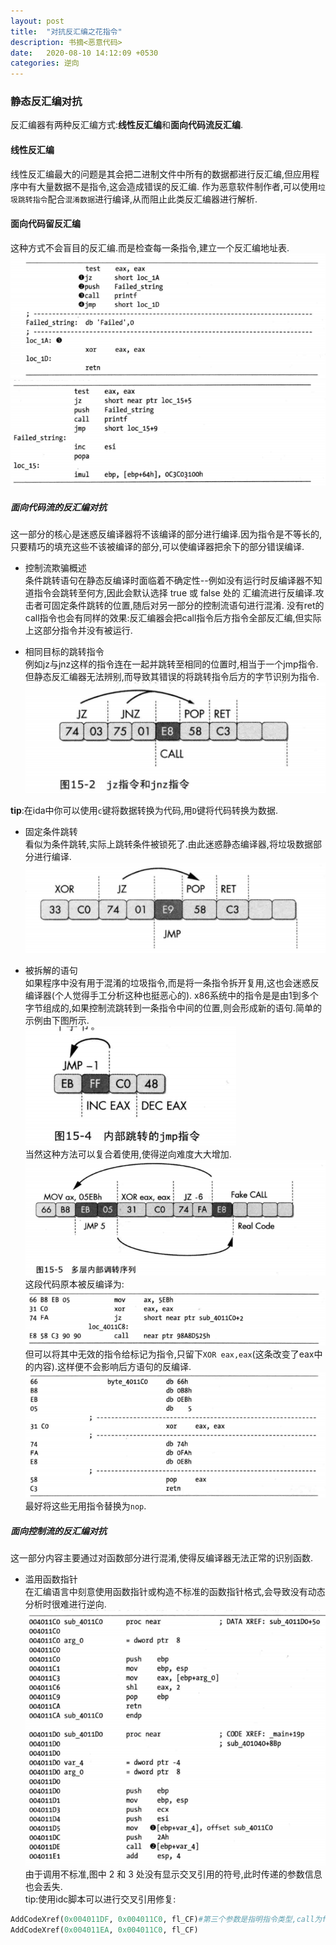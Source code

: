 ```yaml
---
layout: post
title:  "对抗反汇编之花指令"
description: 书摘<恶意代码>
date:   2020-08-10 14:12:09 +0530
categories: 逆向
---
```

### 静态反汇编对抗

反汇编器有两种反汇编方式:**线性反汇编**和**面向代码流反汇编**.

#### 线性反汇编
线性反汇编最大的问题是其会把二进制文件中所有的数据都进行反汇编,但应用程序中有大量数据不是指令,这会造成错误的反汇编.
作为恶意软件制作者,可以使用`垃圾跳转指令`配合`混淆数据`进行编译,从而阻止此类反汇编器进行解析.

#### 面向代码留反汇编
这种方式不会盲目的反汇编.而是检查每一条指令,建立一个反汇编地址表.
![面向代码流反汇编,注意数据部分被单独提了出来](https://raw.githubusercontent.com/niedabao1/niedabao1.github.io/master/pic/%E9%9D%A2%E5%90%91%E4%BB%A3%E7%A0%81%E6%B5%81.png)
![但线性反汇编就不行](https://raw.githubusercontent.com/niedabao1/niedabao1.github.io/master/pic/%E7%BA%BF%E6%80%A7%E6%B5%81.png)

##### 面向代码流的反汇编对抗

这一部分的核心是迷惑反编译器将不该编译的部分进行编译.因为指令是不等长的,只要精巧的填充这些不该被编译的部分,可以使编译器把余下的部分错误编译.

* 控制流欺骗概述  
条件跳转语句在静态反编译时面临着不确定性--例如没有运行时反编译器不知道指令会跳转至何方,因此会默认选择 true 或 false 处的
汇编流进行反编译.攻击者可固定条件跳转的位置,随后对另一部分的控制流语句进行混淆.
没有ret的call指令也会有同样的效果:反汇编器会把call指令后方指令全部反汇编,但实际上这部分指令并没有被运行.

* 相同目标的跳转指令  
例如jz与jnz这样的指令连在一起并跳转至相同的位置时,相当于一个jmp指令.但静态反汇编器无法辨别,而导致其错误的将跳转指令后方的字节识别为指令.
![注意第5个字节处不是指令,却被错误的识别](https://raw.githubusercontent.com/niedabao1/niedabao1.github.io/master/pic/15-2.png)

**tip**:在ida中你可以使用`c`键将数据转换为代码,用`D`键将代码转换为数据.

* 固定条件跳转  
看似为条件跳转,实际上跳转条件被锁死了.由此迷惑静态编译器,将垃圾数据部分进行编译.  
![xor指令使得jz指令总是跳转,而显然反编译器没有意识到这点](https://raw.githubusercontent.com/niedabao1/niedabao1.github.io/master/pic/15-3.png)

* 被拆解的语句  
如果程序中没有用于混淆的垃圾指令,而是将一条指令拆开复用,这也会迷惑反编译器(个人觉得手工分析这种也挺恶心的).
x86系统中的指令是是由1到多个字节组成的,如果控制流跳转到一条指令中间的位置,则会形成新的语句.简单的示例由下图所示.  
![jmp语句跳转到别的语句内部](https://raw.githubusercontent.com/niedabao1/niedabao1.github.io/master/pic/15-4.png)  
 当然这种方法可以复合着使用,使得逆向难度大大增加.
![两个代码内部跳转](https://raw.githubusercontent.com/niedabao1/niedabao1.github.io/master/pic/15-5.png)  
这段代码原本被反编译为:  
![错误的反编译](https://raw.githubusercontent.com/niedabao1/niedabao1.github.io/master/pic/%E6%97%A0%E6%95%88%E6%8C%87%E4%BB%A4-%E9%94%99%E8%AF%AF%E5%8F%8D%E7%BC%96%E8%AF%91.png)  
但可以将其中无效的指令给标记为指令,只留下`XOR eax,eax`(这条改变了eax中的内容).这样便不会影响后方语句的反编译.
![正确的反编译](https://raw.githubusercontent.com/niedabao1/niedabao1.github.io/master/pic/%E6%97%A0%E6%95%88%E6%8C%87%E4%BB%A4-%E6%AD%A3%E7%A1%AE%E5%8F%8D%E7%BC%96%E8%AF%91.png)  
最好将这些无用指令替换为`nop`.

##### 面向控制流的反汇编对抗  
这一部分内容主要通过对函数部分进行混淆,使得反编译器无法正常的识别函数.
* 滥用函数指针  
在汇编语言中刻意使用函数指针或构造不标准的函数指针格式,会导致没有动态分析时很难进行逆向.  
![函数指针滥用](https://raw.githubusercontent.com/niedabao1/niedabao1.github.io/master/pic/%E5%87%BD%E6%95%B0%E6%8C%87%E9%92%88%E6%BB%A5%E7%94%A8.png)  
由于调用不标准,图中 2 和 3 处没有显示交叉引用的符号,此时传递的参数信息也会丢失.  
tip:使用idc脚本可以进行交叉引用修复:  
```python
AddCodeXref(0x004011DF, 0x004011C0, fl_CF)#第三个参数是指明指令类型,call为fl_CF,跳转指令为fl_JF
AddCodeXref(0x004011EA, 0x004011C0, fl_CF)
```
